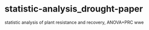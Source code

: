 # statistic-analysis_drought-paper
statistic analysis of plant resistance and recovery, ANOVA+PRC
wwe
